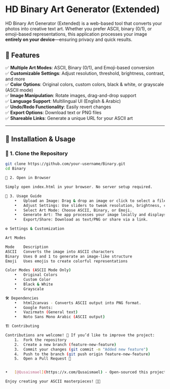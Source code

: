 # HD Binary Art Generator (Extended)


HD Binary Art Generator (Extended) is a web-based tool that converts your photos into creative text art. Whether you prefer ASCII, binary (0/1), or emoji-based representations, this application processes your image **entirely on your device**—ensuring privacy and quick results.

## 🚀 Features

✅ **Multiple Art Modes**: ASCII, Binary (0/1), and Emoji-based conversion  
✅ **Customizable Settings**: Adjust resolution, threshold, brightness, contrast, and more  
✅ **Color Options**: Original colors, custom colors, black & white, or grayscale (ASCII mode)  
✅ **Image Manipulation**: Rotate images, drag-and-drop support  
✅ **Language Support**: Multilingual UI (English & Arabic)  
✅ **Undo/Redo Functionality**: Easily revert changes  
✅ **Export Options**: Download text or PNG files  
✅ **Shareable Links**: Generate a unique URL for your ASCII art  

---

## 📌 Installation & Usage

### 🔹 1. Clone the Repository
```sh
git clone https://github.com/your-username/Binary.git
cd Binary

🔹 2. Open in Browser

Simply open index.html in your browser. No server setup required.

🔹 3. Usage Guide
	•	Upload an Image: Drag & drop an image or click to select a file.
	•	Adjust Settings: Use sliders to tweak resolution, brightness, contrast, and more.
	•	Select Art Mode: Choose ASCII, Binary, or Emoji.
	•	Generate Art: The app processes your image locally and displays the output.
	•	Export/Share: Download as text/PNG or share via a link.

⚙️ Settings & Customization

Art Modes

Mode	Description
ASCII	Converts the image into ASCII characters
Binary	Uses 0 and 1 to generate an image-like structure
Emoji	Uses emojis to create colorful representations

Color Modes (ASCII Mode Only)
	•	Original Colors
	•	Custom Color
	•	Black & White
	•	Grayscale

🛠 Dependencies
	•	html2canvas - Converts ASCII output into PNG format.
	•	Google Fonts:
	•	Vazirmatn (General text)
	•	Noto Sans Mono Arabic (ASCII output)

🏗️ Contributing

Contributions are welcome! 🚀 If you’d like to improve the project:
	1.	Fork the repository
	2.	Create a new branch (feature-new-feature)
	3.	Commit your changes (git commit -m "Added new feature")
	4.	Push to the branch (git push origin feature-new-feature)
	5.	Open a Pull Request 🎉


•	[@Qusaismael](https://x.com/Qusaismael) - Open-sourced this project.

Enjoy creating your ASCII masterpieces! 🎨✨
